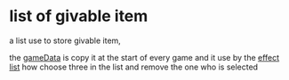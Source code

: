 # list of givable item

a list use to store givable item,

the [gameData]() is copy it at the start of every game and it use by the [effect list]() how choose three in the list and remove the one who is selected